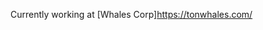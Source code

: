 Currently working at [Whales Corp]https://tonwhales.com/

<!---
vzhovnitsky/vzhovnitsky is a ✨ special ✨ repository because its `README.md` (this file) appears on your GitHub profile.
You can click the Preview link to take a look at your changes.
--->
